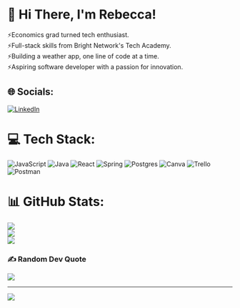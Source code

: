 # 💫 Hi There, I'm Rebecca!
⚡Economics grad turned tech enthusiast. <br>⚡Full-stack skills from Bright Network's Tech Academy. <br>⚡Building a weather app, one line of code at a time. <br>⚡Aspiring software developer with a passion for innovation.


## 🌐 Socials:
[![LinkedIn](https://img.shields.io/badge/LinkedIn-%230077B5.svg?logo=linkedin&logoColor=white)](https://linkedin.com/in/https://www.linkedin.com/in/rebecca-solomon-75aa56191/) 

# 💻 Tech Stack:
![JavaScript](https://img.shields.io/badge/javascript-%23323330.svg?style=for-the-badge&logo=javascript&logoColor=%23F7DF1E) ![Java](https://img.shields.io/badge/java-%23ED8B00.svg?style=for-the-badge&logo=java&logoColor=white) ![React](https://img.shields.io/badge/react-%2320232a.svg?style=for-the-badge&logo=react&logoColor=%2361DAFB) ![Spring](https://img.shields.io/badge/spring-%236DB33F.svg?style=for-the-badge&logo=spring&logoColor=white) ![Postgres](https://img.shields.io/badge/postgres-%23316192.svg?style=for-the-badge&logo=postgresql&logoColor=white) ![Canva](https://img.shields.io/badge/Canva-%2300C4CC.svg?style=for-the-badge&logo=Canva&logoColor=white) ![Trello](https://img.shields.io/badge/Trello-%23026AA7.svg?style=for-the-badge&logo=Trello&logoColor=white) ![Postman](https://img.shields.io/badge/Postman-FF6C37?style=for-the-badge&logo=postman&logoColor=white)
# 📊 GitHub Stats:
![](https://github-readme-stats.vercel.app/api?username=rebeccasolomon446&theme=dark&hide_border=false&include_all_commits=true&count_private=false)<br/>
![](https://github-readme-streak-stats.herokuapp.com/?user=rebeccasolomon446&theme=dark&hide_border=false)<br/>
![](https://github-readme-stats.vercel.app/api/top-langs/?username=rebeccasolomon446&theme=dark&hide_border=false&include_all_commits=true&count_private=false&layout=compact)

### ✍️ Random Dev Quote
![](https://quotes-github-readme.vercel.app/api?type=horizontal&theme=tokyonight)

---
[![](https://visitcount.itsvg.in/api?id=rebeccasolomon446&icon=2&color=11)](https://visitcount.itsvg.in)

<!-- Proudly created with GPRM ( https://gprm.itsvg.in ) -->